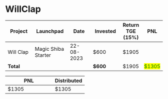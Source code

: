 # WillClap



<table data-full-width="true"><thead><tr><th width="141">Project</th><th width="138">Launchpad</th><th width="132">Date</th><th width="133">Invested</th><th>Return TGE (15%)</th><th>PNL</th></tr></thead><tbody><tr><td>Will Clap</td><td>Magic Shiba Starter</td><td>22-08-2023</td><td>$600</td><td>$1905</td><td></td></tr><tr><td><strong>Total</strong></td><td></td><td></td><td><strong>$600</strong></td><td>$1905</td><td><mark style="color:green;">$1305</mark></td></tr></tbody></table>

<table data-full-width="true"><thead><tr><th width="135">PNL</th><th>Distributed</th></tr></thead><tbody><tr><td>$1305</td><td>$1305</td></tr></tbody></table>
